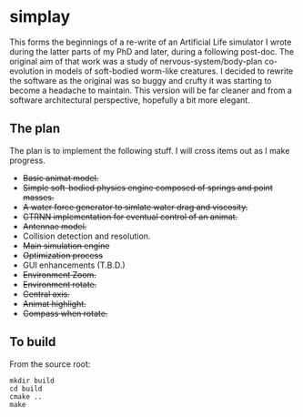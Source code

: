 # simplay

This forms the beginnings of a re-write of an Artificial Life simulator I wrote during the latter parts of my PhD and later, during a following post-doc. The original aim of that work was a study of nervous-system/body-plan co-evolution in models of soft-bodied worm-like creatures. I decided to rewrite the software as the original was so buggy and crufty it was starting to become a headache to maintain. This version will be far cleaner and from a software architectural perspective, hopefully a bit more elegant.

## The plan

The plan is to implement the following stuff. I will cross items out as I make progress.

* ~~Basic animat model.~~
* ~~Simple soft-bodied physics engine composed of springs and point masses.~~
* ~~A water force generator to simlate water drag and viscosity.~~
* ~~CTRNN implementation for eventual control of an animat.~~
* ~~Antennae model.~~
* Collision detection and resolution.
* ~~Main simulation engine~~
* ~~Optimization process~~
* GUI enhancements (T.B.D.)
* ~~Environment Zoom.~~
* ~~Environment rotate.~~
* ~~Central axis.~~
* ~~Animat highlight.~~
* ~~Compass when rotate.~~

## To build

From the source root:

```
mkdir build
cd build
cmake ..
make
```


